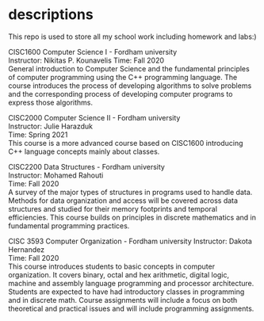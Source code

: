 # descriptions

This repo is used to store all my school work including homework and labs:)

CISC1600 Computer Science I - Fordham university  
Instructor: Nikitas P. Kounavelis
Time: Fall 2020  
General introduction to Computer Science and the fundamental principles of computer programming using the C++ programming language.
The course introduces the process of developing algorithms to solve problems and the corresponding process of developing computer programs to express those algorithms.

CISC2000 Computer Science II - Fordham university  
Instructor: Julie Harazduk  
Time: Spring 2021  
This course is a more advanced course based on CISC1600 introducing C++ language concepts mainly about classes.

CISC2200 Data Structures - Fordham university  
Instructor: Mohamed Rahouti  
Time: Fall 2020  
A survey of the major types of structures in programs used to handle data. Methods for data organization and access will be covered across data structures and studied for their memory footprints and temporal efficiencies. This course builds on principles in discrete mathematics and in fundamental programming practices.

CISC 3593 Computer Organization - Fordham university
Instructor: Dakota Hernandez  
Time: Fall 2020  
This course introduces students to basic concepts in computer organization. It covers binary, octal and hex arithmetic, digital logic, machine and assembly language programming and processor architecture. Students are expected to have had introductory classes in programming and in discrete math. Course assignments will include a focus on both theoretical and practical issues and will include programming assignments.  
